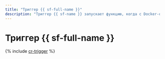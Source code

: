 ```yaml
---
title: "Триггер {{ sf-full-name }}"
description: "Триггер {{ sf-name }} запускает функцию, когда с Docker-образом {{ container-registry-name }} происходят определенные события. Триггер должен находиться в одном облаке с реестром, на события которого он подписан."
---
```


# Триггер {{ sf-full-name }}

{% include [cr-trigger](../../_includes/functions/cr-trigger.md) %}
